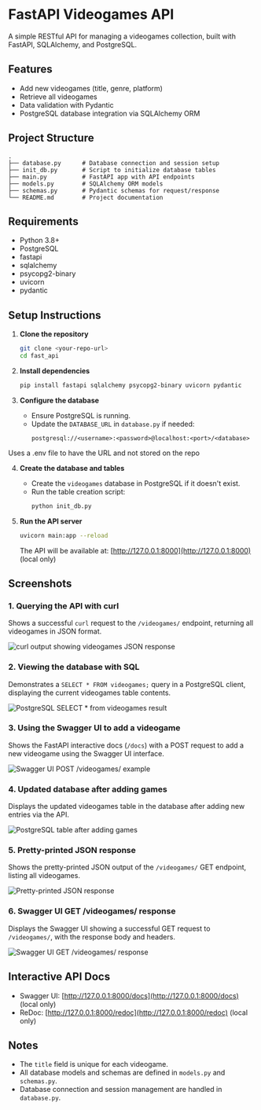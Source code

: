 # FastAPI Videogames API

A simple RESTful API for managing a videogames collection, built with FastAPI, SQLAlchemy, and PostgreSQL.

## Features

- Add new videogames (title, genre, platform)
- Retrieve all videogames
- Data validation with Pydantic
- PostgreSQL database integration via SQLAlchemy ORM

## Project Structure

```
.
├── database.py      # Database connection and session setup
├── init_db.py       # Script to initialize database tables
├── main.py          # FastAPI app with API endpoints
├── models.py        # SQLAlchemy ORM models
├── schemas.py       # Pydantic schemas for request/response
└── README.md        # Project documentation
```

## Requirements

- Python 3.8+
- PostgreSQL
- fastapi 
- sqlalchemy 
- psycopg2-binary 
- uvicorn 
- pydantic

## Setup Instructions

1. **Clone the repository**

   ```sh
   git clone <your-repo-url>
   cd fast_api
   ```

2. **Install dependencies**

   ```sh
   pip install fastapi sqlalchemy psycopg2-binary uvicorn pydantic
   ```

3. **Configure the database**

   - Ensure PostgreSQL is running.
   - Update the `DATABASE_URL` in `database.py` if needed:
     ```
     postgresql://<username>:<password>@localhost:<port>/<database>
     ```
Uses a .env file to have the URL and not stored on the repo

4. **Create the database and tables**

   - Create the `videogames` database in PostgreSQL if it doesn't exist.
   - Run the table creation script:
     ```sh
     python init_db.py
     ```

5. **Run the API server**

   ```sh
   uvicorn main:app --reload
   ```


   The API will be available at: [http://127.0.0.1:8000](http://127.0.0.1:8000) (local only)

## Screenshots

### 1. Querying the API with curl

Shows a successful `curl` request to the `/videogames/` endpoint, returning all videogames in JSON format.

![curl output showing videogames JSON response](/Screenshots/1.png)

### 2. Viewing the database with SQL

Demonstrates a `SELECT * FROM videogames;` query in a PostgreSQL client, displaying the current videogames table contents.

![PostgreSQL SELECT * from videogames result](/Screenshots/2.png)

### 3. Using the Swagger UI to add a videogame

Shows the FastAPI interactive docs (`/docs`) with a POST request to add a new videogame using the Swagger UI interface.

![Swagger UI POST /videogames/ example](/Screenshots/3.png)

### 4. Updated database after adding games

Displays the updated videogames table in the database after adding new entries via the API.

![PostgreSQL table after adding games](/Screenshots/4.png)

### 5. Pretty-printed JSON response

Shows the pretty-printed JSON output of the `/videogames/` GET endpoint, listing all videogames.

![Pretty-printed JSON response](/Screenshots/5.png)

### 6. Swagger UI GET /videogames/ response

Displays the Swagger UI showing a successful GET request to `/videogames/`, with the response body and headers.

![Swagger UI GET /videogames/ response](/Screenshots/6.png)


## Interactive API Docs

- Swagger UI: [http://127.0.0.1:8000/docs](http://127.0.0.1:8000/docs) (local only)
- ReDoc: [http://127.0.0.1:8000/redoc](http://127.0.0.1:8000/redoc) (local only)

## Notes

- The `title` field is unique for each videogame.
- All database models and schemas are defined in `models.py` and `schemas.py`.
- Database connection and session management are handled in `database.py`.
